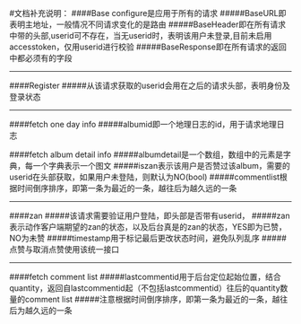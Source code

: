 #文档补充说明：
####Base configure是应用于所有的请求
#####BaseURL即表明主地址，一般情况不同请求变化的是路由
#####BaseHeader即在所有请求中带的头部,userid可不存在，当无userid时，表明该用户未登录,目前未启用accesstoken，仅用userid进行校验
#####BaseResponse即在所有请求的返回中都必须有的字段

***

####Register
#####从该请求获取的userid会用在之后的请求头部，表明身份及登录状态

***

####fetch one day info
#####albumid即一个地理日志的id，用于请求地理日志

####fetch album detail info
#####albumdetail是一个数组，数组中的元素是字典，每一个字典表示一个图文
#####iszan表示该用户是否赞过该album，需要的userid在头部获取，如果用户未登陆，则默认为NO(bool)
#####commentlist根据时间倒序排序，即第一条为最近的一条，越往后为越久远的一条

***

####zan
#####该请求需要验证用户登陆，即头部是否带有userid，
#####zan表示动作客户端期望的zan的状态，以及后台真是的zan的状态，YES即为已赞，NO为未赞
#####timestamp用于标记最后更改状态时间，避免队列乱序
#####点赞与取消点赞使用该统一接口

***

####fetch comment list
#####lastcommentid用于后台定位起始位置，结合quantity，返回自lastcommentid起（不包括lastcommentid）往后的quantity数量的comment list
#####注意根据时间倒序排序，即第一条为最近的一条，越往后为越久远的一条
